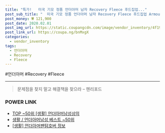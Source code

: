 ```yaml
--- 
title: "특가!   미국 기모 정품 언더아머 남자 Recovery Fleece 후드집업..." 
post_sub_title: "  미국 기모 정품 언더아머 남자 Recovery Fleece 후드집업 Armour Under 트레이닝복" 
post_money: ₩ 121,900 
post_date: 2020.02.01 
post_img_url: https://static.coupangcdn.com/image/vendor_inventory/4f19/aeae898120e21310c5cd0c1dd5519977e6e956ec238f44c5bc211792275d.jpg 
post_link_url: https://coupa.ng/bnMxgX 
categories: 
  - vendor_inventory 
tags: 
  - 언더아머 
  - Recovery 
  - Fleece 
--- 
```

  #언더아머 #Recovery #Fleece 
<hr> 

> 문제점을 찾지 말고 해결책을 찾으라 – 헨리포드 


### POWER LINK

* <a href="https://blog.naver.com/fasyy4321/221782302749" target="_blank"> TOP ~50위 [생활] 언더아머남성상의</a>
* <a href="https://blog.naver.com/santokki14/221782310965" target="_blank">생활 / 언더아머남성 베스트 ~50위</a>
* <a href="https://blog.naver.com/fasyy4321/221769961566" target="_blank"> [생활] 언더아머팬텀호버 정보 </a>
